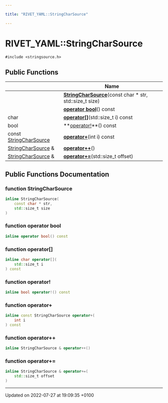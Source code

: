 ```yaml
---

title: "RIVET_YAML::StringCharSource"

---
```


# RIVET_YAML::StringCharSource






`#include <stringsource.h>`

## Public Functions

|                | Name           |
| -------------- | -------------- |
| | **[StringCharSource](http://example.org/classes/classrivet__yaml_1_1stringcharsource/#function-stringcharsource)**(const char * str, std::size_t size) |
| | **[operator bool](http://example.org/classes/classrivet__yaml_1_1stringcharsource/#function-operator-bool)**() const |
| char | **[operator[]](http://example.org/classes/classrivet__yaml_1_1stringcharsource/#function-operator[])**(std::size_t i) const |
| bool | **[operator!](http://example.org/classes/classrivet__yaml_1_1stringcharsource/#function-operator!)**() const |
| const <a href="http://example.org/classes/classrivet__yaml_1_1stringcharsource/">StringCharSource</a> | **[operator+](http://example.org/classes/classrivet__yaml_1_1stringcharsource/#function-operator+)**(int i) const |
| <a href="http://example.org/classes/classrivet__yaml_1_1stringcharsource/">StringCharSource</a> & | **[operator++](http://example.org/classes/classrivet__yaml_1_1stringcharsource/#function-operator++)**() |
| <a href="http://example.org/classes/classrivet__yaml_1_1stringcharsource/">StringCharSource</a> & | **[operator+=](http://example.org/classes/classrivet__yaml_1_1stringcharsource/#function-operator+=)**(std::size_t offset) |

## Public Functions Documentation

### function StringCharSource

```cpp
inline StringCharSource(
    const char * str,
    std::size_t size
)
```


### function operator bool

```cpp
inline operator bool() const
```


### function operator[]

```cpp
inline char operator[](
    std::size_t i
) const
```


### function operator!

```cpp
inline bool operator!() const
```


### function operator+

```cpp
inline const StringCharSource operator+(
    int i
) const
```


### function operator++

```cpp
inline StringCharSource & operator++()
```


### function operator+=

```cpp
inline StringCharSource & operator+=(
    std::size_t offset
)
```


-------------------------------

Updated on 2022-07-27 at 19:09:35 +0100